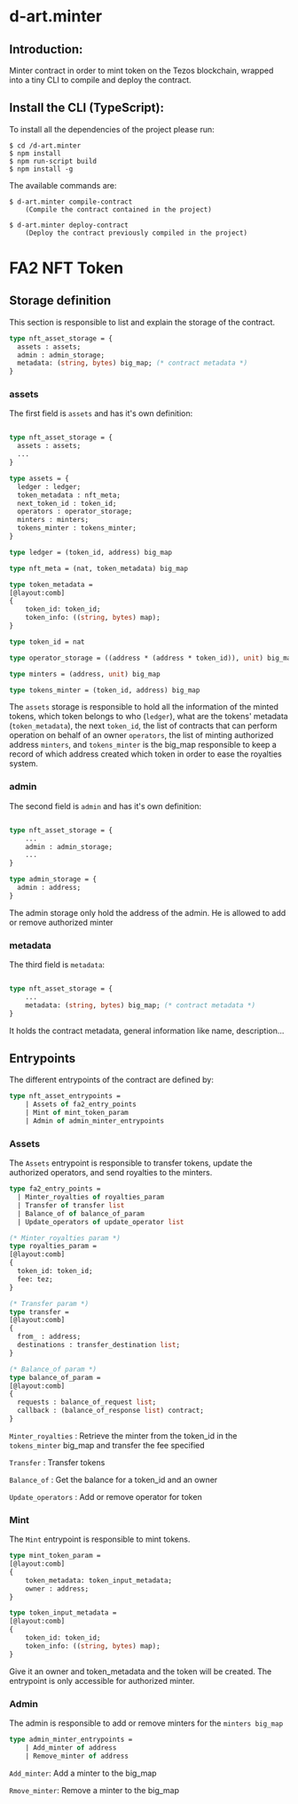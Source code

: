 # d-art.minter

## Introduction:

Minter contract in order to mint token on the Tezos blockchain, wrapped into a tiny CLI to compile and deploy the contract.

## Install the CLI (TypeScript):

To install all the dependencies of the project please run:
    
    $ cd /d-art.minter 
    $ npm install
    $ npm run-script build
    $ npm install -g
        
The available commands are:

    $ d-art.minter compile-contract
        (Compile the contract contained in the project)

    $ d-art.minter deploy-contract
        (Deploy the contract previously compiled in the project)


# FA2 NFT Token

## Storage definition

This section is responsible to list and explain the storage of the contract.

``` ocaml
type nft_asset_storage = {
  assets : assets;
  admin : admin_storage;
  metadata: (string, bytes) big_map; (* contract metadata *)
}
```

### assets

The first field is `assets` and has it's own definition:

``` ocaml

type nft_asset_storage = {
  assets : assets;
  ...
}

type assets = {
  ledger : ledger;
  token_metadata : nft_meta;
  next_token_id : token_id;
  operators : operator_storage;
  minters : minters;
  tokens_minter : tokens_minter;
}

type ledger = (token_id, address) big_map

type nft_meta = (nat, token_metadata) big_map

type token_metadata =
[@layout:comb]
{
    token_id: token_id;
    token_info: ((string, bytes) map);
}

type token_id = nat

type operator_storage = ((address * (address * token_id)), unit) big_map

type minters = (address, unit) big_map

type tokens_minter = (token_id, address) big_map

```

The `assets` storage is responsible to hold all the information of the minted tokens, which token belongs to who (`ledger`), what are the tokens' metadata (`token_metadata`), the next `token_id`, the list of contracts that can perform operation on behalf of an owner `operators`, the list of minting authorized address  `minters`, and `tokens_minter` is the big_map responsible to keep a record of which address created which token in order to ease the royalties system.

### admin

The second field is `admin` and has it's own definition:

``` ocaml

type nft_asset_storage = {
    ...
    admin : admin_storage;
    ...
}

type admin_storage = {
  admin : address;
}

```

The admin storage only hold the address of the admin. He is allowed to add or remove authorized minter 

### metadata

The third field is `metadata`:


``` ocaml

type nft_asset_storage = {
    ...
    metadata: (string, bytes) big_map; (* contract metadata *)
}
```

It holds the contract metadata, general information like name, description...


## Entrypoints

The different entrypoints of the contract are defined by:

``` ocaml
type nft_asset_entrypoints =
    | Assets of fa2_entry_points
    | Mint of mint_token_param
    | Admin of admin_minter_entrypoints
```

### Assets

The `Assets` entrypoint is responsible to transfer tokens, update the authorized operators, and send royalties to the minters.

``` ocaml
type fa2_entry_points =
  | Minter_royalties of royalties_param
  | Transfer of transfer list
  | Balance_of of balance_of_param
  | Update_operators of update_operator list

(* Minter_royalties param *)
type royalties_param =
[@layout:comb] 
{
  token_id: token_id;
  fee: tez;
}

(* Transfer param *)
type transfer =
[@layout:comb]
{
  from_ : address;
  destinations : transfer_destination list;
}

(* Balance_of param *)
type balance_of_param =
[@layout:comb]
{
  requests : balance_of_request list;
  callback : (balance_of_response list) contract;
}


```

`Minter_royalties` : Retrieve the minter from the token_id in the `tokens_minter` big_map and transfer the fee specified

`Transfer` : Transfer tokens

`Balance_of` : Get the balance for a token_id and an owner

`Update_operators` : Add or remove operator for token

### Mint

The `Mint` entrypoint is responsible to mint tokens.

``` ocaml
type mint_token_param =
[@layout:comb]
{
    token_metadata: token_input_metadata;
    owner : address;
}

type token_input_metadata = 
[@layout:comb]
{
    token_id: token_id;
    token_info: ((string, bytes) map);
}

```

Give it an owner and token_metadata and the token will be created. The entrypoint is only accessible for authorized minter.

### Admin

The admin is responsible to add or remove minters for the `minters big_map`

``` ocaml
type admin_minter_entrypoints =
    | Add_minter of address
    | Remove_minter of address
```

`Add_minter`: Add a minter to the big_map

`Rmove_minter`: Remove a minter to the big_map

